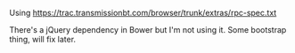 Using https://trac.transmissionbt.com/browser/trunk/extras/rpc-spec.txt

There's a jQuery dependency in Bower but I'm not using it. Some bootstrap thing, will fix later.
